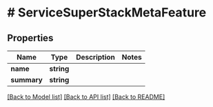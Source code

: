 # # ServiceSuperStackMetaFeature

## Properties

Name | Type | Description | Notes
------------ | ------------- | ------------- | -------------
**name** | **string** |  |
**summary** | **string** |  |

[[Back to Model list]](../../README.md#models) [[Back to API list]](../../README.md#endpoints) [[Back to README]](../../README.md)
